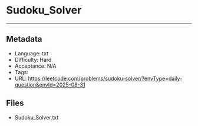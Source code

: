 # Sudoku_Solver

---

## Metadata

- Language: txt
- Difficulty: Hard
- Acceptance: N/A
- Tags: 
- URL: https://leetcode.com/problems/sudoku-solver/?envType=daily-question&envId=2025-08-31

## Files

- Sudoku_Solver.txt
